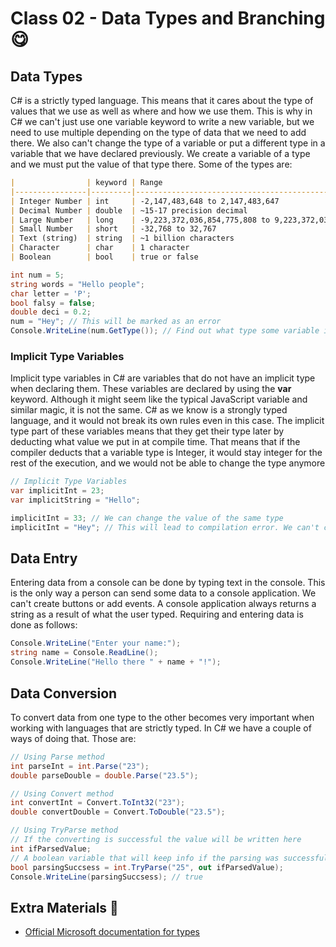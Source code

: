 # Class 02 - Data Types and Branching 😋

## Data Types

C# is a strictly typed language. This means that it cares about the type of values that we use as well as where and how we use them. This is why in C# we can't just use one variable keyword to write a new variable, but we need to use multiple depending on the type of data that we need to add there. We also can't change the type of a variable or put a different type in a variable that we have declared previously. We create a variable of a type and we must put the value of that type there. Some of the types are:

```markdown
|                | keyword | Range                                                   |
|----------------|---------|---------------------------------------------------------|
| Integer Number | int     | -2,147,483,648 to 2,147,483,647                         |
| Decimal Number | double  | ~15-17 precision decimal                                |
| Large Number   | long    | -9,223,372,036,854,775,808 to 9,223,372,036,854,775,807 |
| Small Number   | short   | -32,768 to 32,767                                       |
| Text (string)  | string  | ~1 billion characters                                   |
| Character      | char    | 1 character                                             |
| Boolean        | bool    | true or false                                           |
```

```csharp
int num = 5;
string words = "Hello people";
char letter = 'P';
bool falsy = false;
double deci = 0.2;
num = "Hey"; // This will be marked as an error
Console.WriteLine(num.GetType()); // Find out what type some variable is
```

### Implicit Type Variables

Implicit type variables in C# are variables that do not have an implicit type when declaring them. These variables are declared by using the **var** keyword. Although it might seem like the typical JavaScript variable and similar magic, it is not the same. C# as we know is a strongly typed language, and it would not break its own rules even in this case. The implicit type part of these variables means that they get their type later by deducting what value we put in at compile time. That means that if the compiler deducts that a variable type is Integer, it would stay integer for the rest of the execution, and we would not be able to change the type anymore

```csharp
// Implicit Type Variables
var implicitInt = 23;
var implicitString = "Hello";

implicitInt = 33; // We can change the value of the same type
implicitInt = "Hey"; // This will lead to compilation error. We can't change the type any more
```

## Data Entry

Entering data from a console can be done by typing text in the console. This is the only way a person can send some data to a console application. We can't create buttons or add events. A console application always returns a string as a result of what the user typed. Requiring and entering data is done as follows:

```csharp
Console.WriteLine("Enter your name:");
string name = Console.ReadLine();
Console.WriteLine("Hello there " + name + "!");
```

## Data Conversion

To convert data from one type to the other becomes very important when working with languages that are strictly typed. In C# we have a couple of ways of doing that. Those are:

```csharp
// Using Parse method
int parseInt = int.Parse("23");
double parseDouble = double.Parse("23.5");

// Using Convert method
int convertInt = Convert.ToInt32("23");
double convertDouble = Convert.ToDouble("23.5");

// Using TryParse method
// If the converting is successful the value will be written here
int ifParsedValue; 
// A boolean variable that will keep info if the parsing was successful or not
bool parsingSuccsess = int.TryParse("25", out ifParsedValue);
Console.WriteLine(parsingSuccsess); // true
```

## Extra Materials 📘

* [Official Microsoft documentation for types](https://docs.microsoft.com/en-us/dotnet/csharp/programming-guide/types/)
